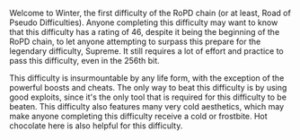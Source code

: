 Welcome to Winter, the first difficulty of the RoPD chain (or at least, Road of Pseudo Difficulties). Anyone completing this difficulty may want to know that this difficulty has a rating of 46, despite it being the beginning of the RoPD chain, to let anyone attempting to surpass this prepare for the legendary difficulty, Supreme. It still requires a lot of effort and practice to pass this difficulty, even in the 256th bit.

This difficulty is insurmountable by any life form, with the exception of the powerful boosts and cheats. The only way to beat this difficulty is by using good exploits, since it's the only tool that is required for this difficulty to be beaten. This difficulty also features many very cold aesthetics, which may make anyone completing this difficulty receive a cold or frostbite. Hot chocolate here is also helpful for this difficulty.
